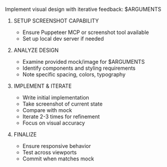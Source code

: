 Implement visual design with iterative feedback: $ARGUMENTS

1. SETUP SCREENSHOT CAPABILITY
   - Ensure Puppeteer MCP or screenshot tool available
   - Set up local dev server if needed

2. ANALYZE DESIGN
   - Examine provided mock/image for $ARGUMENTS
   - Identify components and styling requirements
   - Note specific spacing, colors, typography

3. IMPLEMENT & ITERATE
   - Write initial implementation
   - Take screenshot of current state
   - Compare with mock
   - Iterate 2-3 times for refinement
   - Focus on visual accuracy

4. FINALIZE
   - Ensure responsive behavior
   - Test across viewports
   - Commit when matches mock